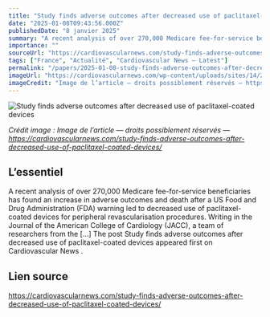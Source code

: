 ```yaml
---
title: "Study finds adverse outcomes after decreased use of paclitaxel-coated devices"
date: "2025-01-08T09:43:56.000Z"
publishedDate: "8 janvier 2025"
summary: "A recent analysis of over 270,000 Medicare fee-for-service beneficiaries has found an increase in adverse outcomes and death after a US Food and Drug Administration (FDA) warning led to decreased use of paclitaxel-coated devices for peripheral revascularisation procedures. Writing in the Journal of the American College of Cardiology (JACC), a team of researchers from the [&#8230;] The post Study finds adverse outcomes after decreased use of paclitaxel-coated devices appeared first on Cardiovascular News ."
importance: ""
sourceUrl: "https://cardiovascularnews.com/study-finds-adverse-outcomes-after-decreased-use-of-paclitaxel-coated-devices/"
tags: ["France", "Actualité", "Cardiovascular News — Latest"]
permalink: "/papers/2025-01-08-study-finds-adverse-outcomes-after-decreased-use-of-paclitaxel-coated-devices"
imageUrl: "https://cardiovascularnews.com/wp-content/uploads/sites/14/2024/04/Rob_Morning_Theatre_1_429-scaled.jpg"
imageCredit: "Image de l’article — droits possiblement réservés — https://cardiovascularnews.com/study-finds-adverse-outcomes-after-decreased-use-of-paclitaxel-coated-devices/"
---
```


![Study finds adverse outcomes after decreased use of paclitaxel-coated devices](https://cardiovascularnews.com/wp-content/uploads/sites/14/2024/04/Rob_Morning_Theatre_1_429-scaled.jpg)

*Crédit image : Image de l’article — droits possiblement réservés — https://cardiovascularnews.com/study-finds-adverse-outcomes-after-decreased-use-of-paclitaxel-coated-devices/*

## L’essentiel

A recent analysis of over 270,000 Medicare fee-for-service beneficiaries has found an increase in adverse outcomes and death after a US Food and Drug Administration (FDA) warning led to decreased use of paclitaxel-coated devices for peripheral revascularisation procedures. Writing in the Journal of the American College of Cardiology (JACC), a team of researchers from the [&#8230;] The post Study finds adverse outcomes after decreased use of paclitaxel-coated devices appeared first on Cardiovascular News .

## Lien source

https://cardiovascularnews.com/study-finds-adverse-outcomes-after-decreased-use-of-paclitaxel-coated-devices/
